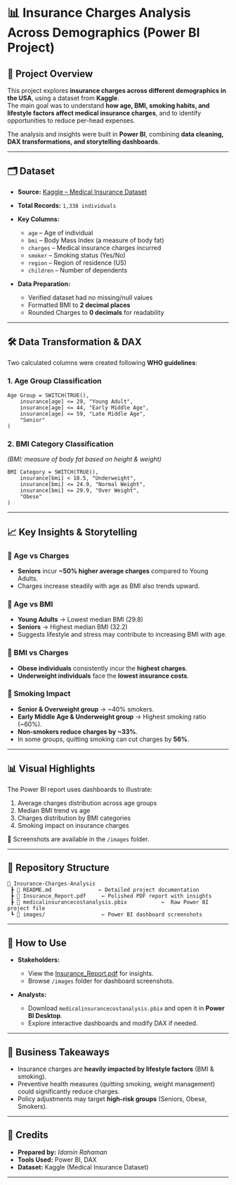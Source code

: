 # 📊 Insurance Charges Analysis Across Demographics (Power BI Project)

## 📌 Project Overview
This project explores **insurance charges across different demographics in the USA**, using a dataset from **Kaggle**.  
The main goal was to understand **how age, BMI, smoking habits, and lifestyle factors affect medical insurance charges**, and to identify opportunities to reduce per-head expenses.

The analysis and insights were built in **Power BI**, combining **data cleaning, DAX transformations, and storytelling dashboards**.

---

## 🗂 Dataset
- **Source:** [Kaggle – Medical Insurance Dataset](https://www.kaggle.com/datasets/mirichoi0218/insurance)  
- **Total Records:** `1,338 individuals`  
- **Key Columns:**  
  - `age` – Age of individual  
  - `bmi` – Body Mass Index (a measure of body fat)  
  - `charges` – Medical insurance charges incurred  
  - `smoker` – Smoking status (Yes/No)  
  - `region` – Region of residence (US)  
  - `children` – Number of dependents  

- **Data Preparation:**  
  - Verified dataset had no missing/null values  
  - Formatted BMI to **2 decimal places**  
  - Rounded Charges to **0 decimals** for readability  

---

## 🛠 Data Transformation & DAX
Two calculated columns were created following **WHO guidelines**:

### 1. Age Group Classification
```DAX
Age Group = SWITCH(TRUE(),
    insurance[age] <= 29, "Young Adult",
    insurance[age] <= 44, "Early Middle Age",
    insurance[age] <= 59, "Late Middle Age",
    "Senior"
)
```

### 2. BMI Category Classification
*(BMI: measure of body fat based on height & weight)*  
```DAX
BMI Category = SWITCH(TRUE(),
    insurance[bmi] < 18.5, "Underweight",
    insurance[bmi] <= 24.9, "Normal Weight",
    insurance[bmi] <= 29.9, "Over Weight",
    "Obese"
)
```

---

## 📈 Key Insights & Storytelling
### 🔹 Age vs Charges
- **Seniors** incur **~50% higher average charges** compared to Young Adults.  
- Charges increase steadily with age as BMI also trends upward.

### 🔹 Age vs BMI
- **Young Adults** → Lowest median BMI (29.8)  
- **Seniors** → Highest median BMI (32.2)  
- Suggests lifestyle and stress may contribute to increasing BMI with age.

### 🔹 BMI vs Charges
- **Obese individuals** consistently incur the **highest charges**.  
- **Underweight individuals** face the **lowest insurance costs**.  

### 🔹 Smoking Impact
- **Senior & Overweight group** → ~40% smokers.  
- **Early Middle Age & Underweight group** → Highest smoking ratio (~60%).  
- **Non-smokers reduce charges by ~33%**.  
- In some groups, quitting smoking can cut charges by **56%**.  

---

## 📊 Visual Highlights
The Power BI report uses dashboards to illustrate:  
1. Average charges distribution across age groups  
2. Median BMI trend vs age  
3. Charges distribution by BMI categories  
4. Smoking impact on insurance charges  

📸 Screenshots are available in the `/images` folder.

---

## 📂 Repository Structure
```
📁 Insurance-Charges-Analysis
 ┣ 📄 README.md               ← Detailed project documentation
 ┣ 📄 Insurance_Report.pdf     ← Polished PDF report with insights
 ┣ 📄 medicalinsurancecostanalysis.pbix           ←  Raw Power BI project file
 ┗ 📁 images/                  ← Power BI dashboard screenshots
```

---

## 🚀 How to Use
- **Stakeholders:**  
  - View the [Insurance_Report.pdf](./Insurance_Report.pdf) for insights.  
  - Browse `/images` folder for dashboard screenshots.  

- **Analysts:**  
  - Download `medicalinsurancecostanalysis.pbix` and open it in **Power BI Desktop**.  
  - Explore interactive dashboards and modify DAX if needed.  

---

## 🎯 Business Takeaways
- Insurance charges are **heavily impacted by lifestyle factors** (BMI & smoking).  
- Preventive health measures (quitting smoking, weight management) could significantly reduce charges.  
- Policy adjustments may target **high-risk groups** (Seniors, Obese, Smokers).  

---

## 🙌 Credits
- **Prepared by:** *Idamin Rahaman*  
- **Tools Used:** Power BI, DAX  
- **Dataset:** Kaggle (Medical Insurance Dataset)  

---
